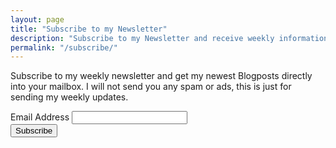 ```yaml
---
layout: page
title: "Subscribe to my Newsletter"
description: "Subscribe to my Newsletter and receive weekly information about new posts."
permalink: "/subscribe/"
---
```


Subscribe to my weekly newsletter and get my newest Blogposts directly into your mailbox.
I will not send you any spam or ads, this is just for sending my weekly updates.

<div id="mc_embed_signup">
<form action="//remoblaser.us12.list-manage.com/subscribe/post?u=f1a5c7aaa441210086d3e9047&amp;id=d41fbaadee" method="post" id="mc-embedded-subscribe-form" name="mc-embedded-subscribe-form" class="validate" target="_blank" novalidate>
    <div id="mc_embed_signup_scroll">
    
<div class="mc-field-group">
    <label for="mce-EMAIL">Email Address </label>
    <input type="email" value="" name="EMAIL" class="required email" id="mce-EMAIL">
</div>
<div id="mce-responses" class="clear">
    <div class="response" id="mce-error-response" style="display:none"></div>
    <div class="response" id="mce-success-response" style="display:none"></div>
</div>   
<div style="position: absolute; left: -5000px;" aria-hidden="true"><input type="text" name="b_f1a5c7aaa441210086d3e9047_d41fbaadee" tabindex="-1" value=""></div>
<div class="clear"><input type="submit" value="Subscribe" name="subscribe" id="mc-embedded-subscribe" onclick="ga('send', 'event', 'button', 'click', 'add-subscriber');" class="button"></div>
</div>
</form>
</div>
<script type='text/javascript' src='//s3.amazonaws.com/downloads.mailchimp.com/js/mc-validate.js'></script><script type='text/javascript'>(function($) {window.fnames = new Array(); window.ftypes = new Array();fnames[0]='EMAIL';ftypes[0]='email';fnames[1]='FNAME';ftypes[1]='text';fnames[2]='LNAME';ftypes[2]='text';}(jQuery));var $mcj = jQuery.noConflict(true);
</script>
